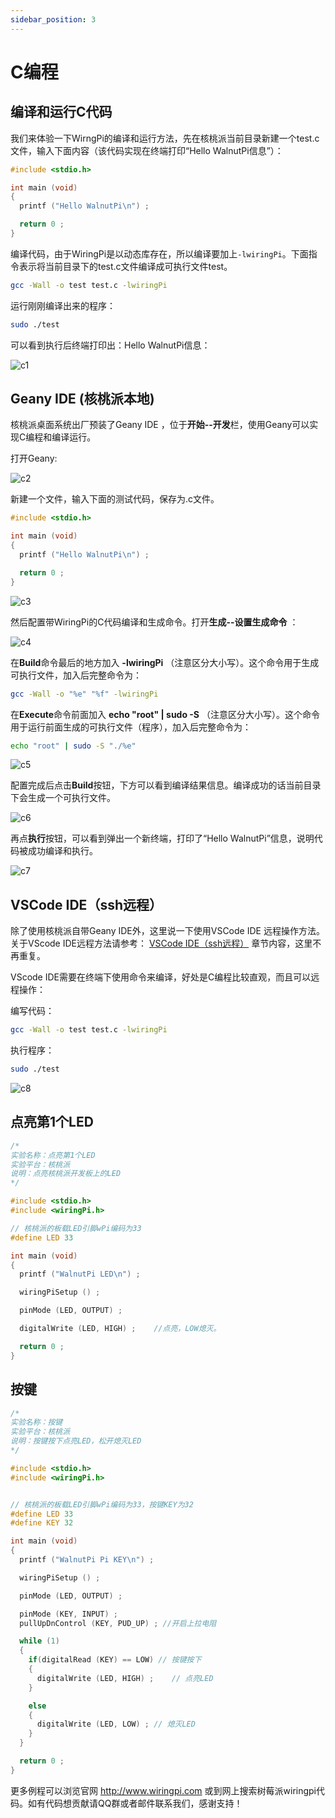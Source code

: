 ```yaml
---
sidebar_position: 3
---
```


# C编程

## 编译和运行C代码

我们来体验一下WirngPi的编译和运行方法，先在核桃派当前目录新建一个test.c文件，输入下面内容（该代码实现在终端打印“Hello WalnutPi信息”）：
```c
#include <stdio.h>

int main (void)
{
  printf ("Hello WalnutPi\n") ;

  return 0 ;
}
```

编译代码，由于WiringPi是以动态库存在，所以编译要加上`-lwiringPi`。下面指令表示将当前目录下的test.c文件编译成可执行文件test。

```bash
gcc -Wall -o test test.c -lwiringPi
```

运行刚刚编译出来的程序：

```bash
sudo ./test
```

可以看到执行后终端打印出：Hello WalnutPi信息：

![c1](./img/c_run/c1.png)

## Geany IDE (核桃派本地)

核桃派桌面系统出厂预装了Geany IDE ，位于**开始--开发**栏，使用Geany可以实现C编程和编译运行。

打开Geany:

![c2](./img/c_run/c2.png)

新建一个文件，输入下面的测试代码，保存为.c文件。

```c
#include <stdio.h>

int main (void)
{
  printf ("Hello WalnutPi\n") ;

  return 0 ;
}
```

![c3](./img/c_run/c3.png)

然后配置带WiringPi的C代码编译和生成命令。打开**生成--设置生成命令** ：

![c4](./img/c_run/c4.png)

在**Build**命令最后的地方加入 **-lwiringPi** （注意区分大小写）。这个命令用于生成可执行文件，加入后完整命令为：
```bash
gcc -Wall -o "%e" "%f" -lwiringPi
```
在**Execute**命令前面加入 **echo "root" | sudo -S** （注意区分大小写）。这个命令用于运行前面生成的可执行文件（程序），加入后完整命令为：
```bash
echo "root" | sudo -S "./%e"
```

![c5](./img/c_run/c5.png)

配置完成后点击**Build**按钮，下方可以看到编译结果信息。编译成功的话当前目录下会生成一个可执行文件。

![c6](./img/c_run/c6.png)

再点**执行**按钮，可以看到弹出一个新终端，打印了“Hello WalnutPi”信息，说明代码被成功编译和执行。

![c7](./img/c_run/c7.png)

## VSCode IDE（ssh远程）

除了使用核桃派自带Geany IDE外，这里说一下使用VSCode IDE 远程操作方法。关于VScode IDE远程方法请参考： [VSCode IDE（ssh远程）](../python/python_run#vscode-远程连接基于windows) 章节内容，这里不再重复。

VScode IDE需要在终端下使用命令来编译，好处是C编程比较直观，而且可以远程操作：

编写代码：
```bash
gcc -Wall -o test test.c -lwiringPi
```

执行程序：

```bash
sudo ./test
```

![c8](./img/c_run/c8.png)

## 点亮第1个LED

```c
/*
实验名称：点亮第1个LED
实验平台：核桃派
说明：点亮核桃派开发板上的LED
*/

#include <stdio.h>
#include <wiringPi.h>

// 核桃派的板载LED引脚wPi编码为33
#define	LED	33

int main (void)
{
  printf ("WalnutPi LED\n") ;

  wiringPiSetup () ;

  pinMode (LED, OUTPUT) ;

  digitalWrite (LED, HIGH) ;	//点亮，LOW熄灭。

  return 0 ;
}

```

## 按键

```c
/*
实验名称：按键
实验平台：核桃派
说明：按键按下点亮LED，松开熄灭LED
*/

#include <stdio.h>
#include <wiringPi.h>


// 核桃派的板载LED引脚wPi编码为33，按键KEY为32
#define LED 33
#define KEY 32

int main (void)
{
  printf ("WalnutPi Pi KEY\n") ;

  wiringPiSetup () ;

  pinMode (LED, OUTPUT) ;

  pinMode (KEY, INPUT) ;
  pullUpDnControl (KEY, PUD_UP) ; //开启上拉电阻

  while (1)
  {
    if(digitalRead (KEY) == LOW) // 按键按下
    {
      digitalWrite (LED, HIGH) ;	// 点亮LED
    }

    else
    {
      digitalWrite (LED, LOW) ;	// 熄灭LED
    }
  }

  return 0 ;
}
```

更多例程可以浏览官网 http://www.wiringpi.com 或到网上搜索树莓派wiringpi代码。如有代码想贡献请QQ群或者邮件联系我们，感谢支持！
